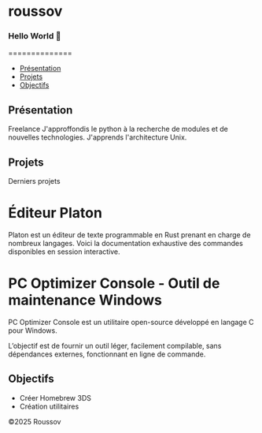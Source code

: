# roussov
### Hello World 👋

==============

*   [Présentation](#presentation)
*   [Projets](#projets)
*   [Objectifs](#objectifs)

Présentation
------------
Freelance 
J'approffondis le python à la recherche de modules et de nouvelles technologies.
J'apprends l'architecture Unix.


Projets
--------

Derniers projets

# Éditeur Platon
Platon est un éditeur de texte programmable en Rust prenant en charge de nombreux langages. Voici la documentation exhaustive des commandes disponibles en session interactive.

# PC Optimizer Console - Outil de maintenance Windows
PC Optimizer Console est un utilitaire open-source développé en langage C pour Windows.


L’objectif est de fournir un outil léger, facilement compilable, sans dépendances externes, fonctionnant en ligne de commande.



Objectifs
-------
* Créer Homebrew 3DS
* Création utilitaires



©2025 Roussov 


